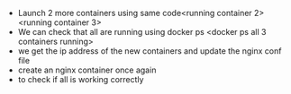 * Launch 2 more containers using same code<running container 2> <running container 3>
* We can check that all are running using docker ps <docker ps all 3 containers running>
* we get the ip address of the new containers and update the nginx conf file <get ip addess of the new containers> <changes made to nginx.conf>
* create an nginx container once again <build nginx once again> <run nginx after creating multiple containers>
* to check if all is working correctly <all containers running> <all containers working simultaneously>